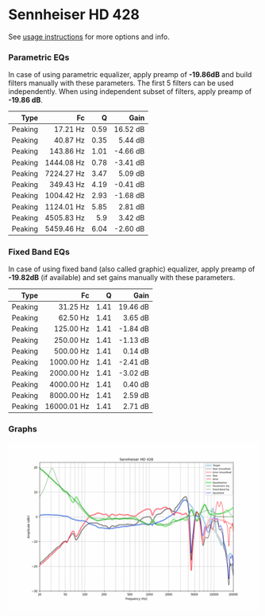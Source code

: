 # Sennheiser HD 428
See [usage instructions](https://github.com/jaakkopasanen/AutoEq#usage) for more options and info.

### Parametric EQs
In case of using parametric equalizer, apply preamp of **-19.86dB** and build filters manually
with these parameters. The first 5 filters can be used independently.
When using independent subset of filters, apply preamp of **-19.86 dB**.

| Type    | Fc         |    Q | Gain     |
|--------:|-----------:|-----:|---------:|
| Peaking | 17.21 Hz   | 0.59 | 16.52 dB |
| Peaking | 40.87 Hz   | 0.35 | 5.44 dB  |
| Peaking | 143.86 Hz  | 1.01 | -4.66 dB |
| Peaking | 1444.08 Hz | 0.78 | -3.41 dB |
| Peaking | 7224.27 Hz | 3.47 | 5.09 dB  |
| Peaking | 349.43 Hz  | 4.19 | -0.41 dB |
| Peaking | 1004.42 Hz | 2.93 | -1.68 dB |
| Peaking | 1124.01 Hz | 5.85 | 2.81 dB  |
| Peaking | 4505.83 Hz | 5.9  | 3.42 dB  |
| Peaking | 5459.46 Hz | 6.04 | -2.60 dB |

### Fixed Band EQs
In case of using fixed band (also called graphic) equalizer, apply preamp of **-19.82dB**
(if available) and set gains manually with these parameters.

| Type    | Fc          |    Q | Gain     |
|--------:|------------:|-----:|---------:|
| Peaking | 31.25 Hz    | 1.41 | 19.46 dB |
| Peaking | 62.50 Hz    | 1.41 | 3.65 dB  |
| Peaking | 125.00 Hz   | 1.41 | -1.84 dB |
| Peaking | 250.00 Hz   | 1.41 | -1.13 dB |
| Peaking | 500.00 Hz   | 1.41 | 0.14 dB  |
| Peaking | 1000.00 Hz  | 1.41 | -2.41 dB |
| Peaking | 2000.00 Hz  | 1.41 | -3.02 dB |
| Peaking | 4000.00 Hz  | 1.41 | 0.40 dB  |
| Peaking | 8000.00 Hz  | 1.41 | 2.59 dB  |
| Peaking | 16000.01 Hz | 1.41 | 2.71 dB  |

### Graphs
![](./Sennheiser%20HD%20428.png)